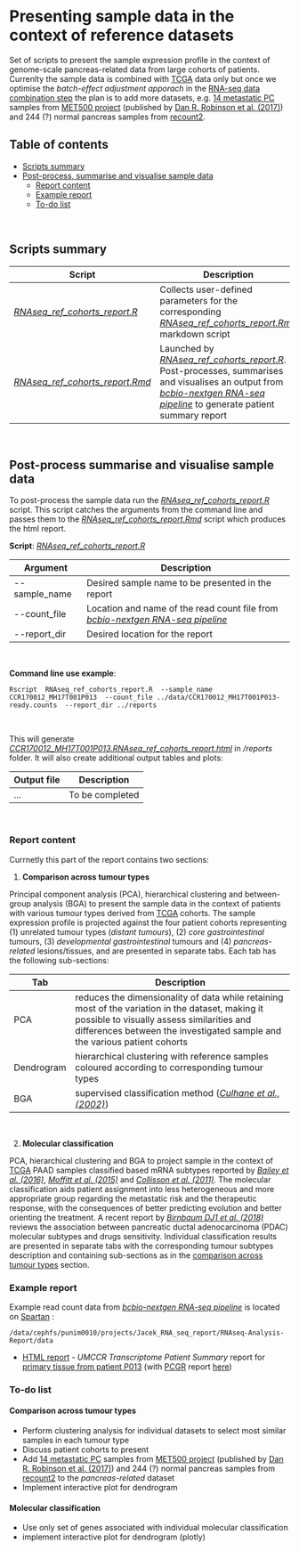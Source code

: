 # Presenting sample data in the context of reference datasets

Set of scripts to present the sample expression profile in the context of genome-scale pancreas-related data from large cohorts of patients. Currenlty the sample data is combined with [TCGA](https://cancergenome.nih.gov/) data only but once we optimise the *batch-effect adjustment apporach* in the [RNA-seq data combination step](https://github.com/umccr/RNA-seq-analysis/tree/master/readcount-analysis) the plan is to add more datasets, e.g. [14 metastatic PC](https://met500.path.med.umich.edu/datasets) samples from [MET500 project](https://met500.path.med.umich.edu/) (published by [Dan R. Robinson et al. (2017)](https://www-nature-com.ezp.lib.unimelb.edu.au/articles/nature23306)) and 244 (?) normal pancreas samples from [recount2](https://www.bioconductor.org/help/course-materials/2017/BioC2017/Day1/Workshops/RNAseq/doc/recount-workshop.html).


## Table of contents

<!-- vim-markdown-toc GFM -->
* [Scripts summary](#scripts-summary)
* [Post-process, summarise and visualise sample data](#post-process-summarise-and-visualise-sample-data)
  * [Report content](#report-content)
  * [Example report](#example-report)
  * [To-do list](#to-do-list)


<!-- vim-markdown-toc -->
<br>


## Scripts summary

Script | Description | Packages
------------ | ------------ | ------------
*[RNAseq_ref_cohorts_report.R](RNAseq_ref_cohorts_report.R)* | Collects user-defined parameters for the corresponding *[RNAseq_ref_cohorts_report.Rmd](RNAseq_ref_cohorts_report.Rmd)* markdown script |  *[optparse](https://cran.r-project.org/web/packages/optparse/optparse.pdf)* <br> *[knitr](https://cran.r-project.org/web/packages/knitr/knitr.pdf)*
*[RNAseq_ref_cohorts_report.Rmd](RNAseq_ref_cohorts_report.Rmd)* | Launched by *[RNAseq_ref_cohorts_report.R](RNAseq_ref_cohorts_report.R)*. Post-processes, summarises and visualises an output from *[bcbio-nextgen RNA-seq pipeline](https://bcbio-nextgen.readthedocs.io/en/latest/contents/pipelines.html#rna-seq)* to generate patient summary report <br> | *[edgeR](https://bioconductor.org/packages/release/bioc/html/edgeR.html)* <br> *[preprocessCore](https://www.bioconductor.org/packages/release/bioc/html/preprocessCore.html)* <br> *[plotly](https://plot.ly/r/)* <br> *[ClassDiscovery](https://cran.r-project.org/web/packages/ClassDiscovery/index.html)* <br> *[plotly](https://plot.ly/r/)* <br> *[made4](https://bioconductor.org/packages/release/bioc/html/made4.html)* <br> *[ade4](https://cran.r-project.org/web/packages/ade4/index.html)*
<br />


## Post-process summarise and visualise sample data

To post-process the sample data run the *[RNAseq_ref_cohorts_report.R](RNAseq_ref_cohorts_report.R)* script. This script catches the arguments from the command line and passes them to the *[RNAseq_ref_cohorts_report.Rmd](RNAseq_ref_cohorts_report.Rmd)* script which produces the html report.

**Script**: *[RNAseq_ref_cohorts_report.R](RNAseq_ref_cohorts_report.R)*

Argument | Description
------------ | ------------
--sample_name | Desired sample name to be presented in the report
--count_file | Location and name of the read count file from *[bcbio-nextgen RNA-seq pipeline](https://bcbio-nextgen.readthedocs.io/en/latest/contents/pipelines.html#rna-seq)*
--report_dir | Desired location for the report
<br />

**Command line use example**:

```
Rscript  RNAseq_ref_cohorts_report.R  --sample_name CCR170012_MH17T001P013  --count_file ../data/CCR170012_MH17T001P013-ready.counts  --report_dir ../reports
```
<br>

This will generate *[CCR170012_MH17T001P013.RNAseq_ref_cohorts_report.html](../reports/CCR170012_MH17T001P013.RNAseq_ref_cohorts_report.html)* in */reports* folder. It will also create additional output tables and plots:

Output file | Description
------------ | -----------
... | To be completed
<br />

### Report content

Currnetly this part of the report contains two sections:

1. **Comparison across tumour types**

Principal component analysis (PCA), hierarchical clustering and between-group analysis (BGA) to present the sample data in the context of patients with various tumour types derived from [TCGA](https://cancergenome.nih.gov/) cohorts. The sample expression profile is projected against the four patient cohorts representing (1) unrelated tumour types (*distant tumours*), (2) *core gastrointestinal* tumours, (3) *developmental gastrointestinal* tumours and (4) *pancreas-related* lesions/tissues, and are presented in separate tabs. Each tab has the following sub-sections:

Tab | Description
------------ | -----------
PCA | reduces the dimensionality of data while retaining most of the variation in the dataset, making it possible to visually assess similarities and differences between the investigated sample and the various patient cohorts
Dendrogram | hierarchical clustering with reference samples coloured according to corresponding tumour types
BGA | supervised classification method (*[Culhane et al., (2002)](https://www.ncbi.nlm.nih.gov/pubmed/12490444)*)
<br />



2. **Molecular classification**

PCA, hierarchical clustering and BGA to project sample in the context of [TCGA](https://cancergenome.nih.gov/) PAAD samples classified based mRNA subtypes reported by *[Bailey et al. (2016)](https://www.ncbi.nlm.nih.gov/pubmed/26909576)*, *[Moffitt et al. (2015)](https://www.ncbi.nlm.nih.gov/pubmed/26343385)* and *[Collisson et al. (2011)](https://www.ncbi.nlm.nih.gov/pubmed/21460848)*. The molecular classification aids patient assignment into less heterogeneous and more appropriate group regarding the metastatic risk and the therapeutic response, with the consequences of better predicting evolution and better orienting the treatment. A recent report by *[Birnbaum DJ1 et al. (2018)](https://www.ncbi.nlm.nih.gov/pubmed/29499330)* reviews the association between pancreatic ductal adenocarcinoma (PDAC) molecular subtypes and drugs sensitivity. Individual classification results are presented in separate tabs with the corresponding tumour subtypes description and containing sub-sections as in the [comparison across tumour types](#report-content) section.
	

### Example report

Example read count data from *[bcbio-nextgen RNA-seq pipeline](https://bcbio-nextgen.readthedocs.io/en/latest/contents/pipelines.html#rna-seq)* is located on [Spartan](https://dashboard.hpc.unimelb.edu.au/) :

```
/data/cephfs/punim0010/projects/Jacek_RNA_seq_report/RNAseq-Analysis-Report/data
```

* [HTML report](../reports/CCR170012_MH17T001P013.RNAseq_ref_cohorts_report.html) - *UMCCR Transcriptome Patient Summary* report for [primary tissue from patient P013](https://trello.com/c/G8poK9Dr/1-mh17t001p013) (with [PCGR](https://github.com/sigven/pcgr) report [here](https://trello-attachments.s3.amazonaws.com/5922a4dd5c1330894b346463/5922a54934e9ac6f8ac3cefa/98961884a7ee9e0f03cdb6c39d27faf6/MH17T001P013_Tumor.pcgr.html))

### To-do list

#### Comparison across tumour types

* Perform clustering analysis for individual datasets to select most similar samples in each tumour type
* Discuss patient cohorts to present
* Add [14 metastatic PC](https://met500.path.med.umich.edu/datasets) samples from [MET500 project](https://met500.path.med.umich.edu/) (published by [Dan R. Robinson et al. (2017)](https://www-nature-com.ezp.lib.unimelb.edu.au/articles/nature23306)) and 244 (?) normal pancreas samples from [recount2](https://www.bioconductor.org/help/course-materials/2017/BioC2017/Day1/Workshops/RNAseq/doc/recount-workshop.html) to the *pancreas-related* dataset
* Implement interactive plot for dendrogram

#### Molecular classification

* Use only set of genes associated with individual molecular classification
* implement interactive plot for dendrogram (plotly)
